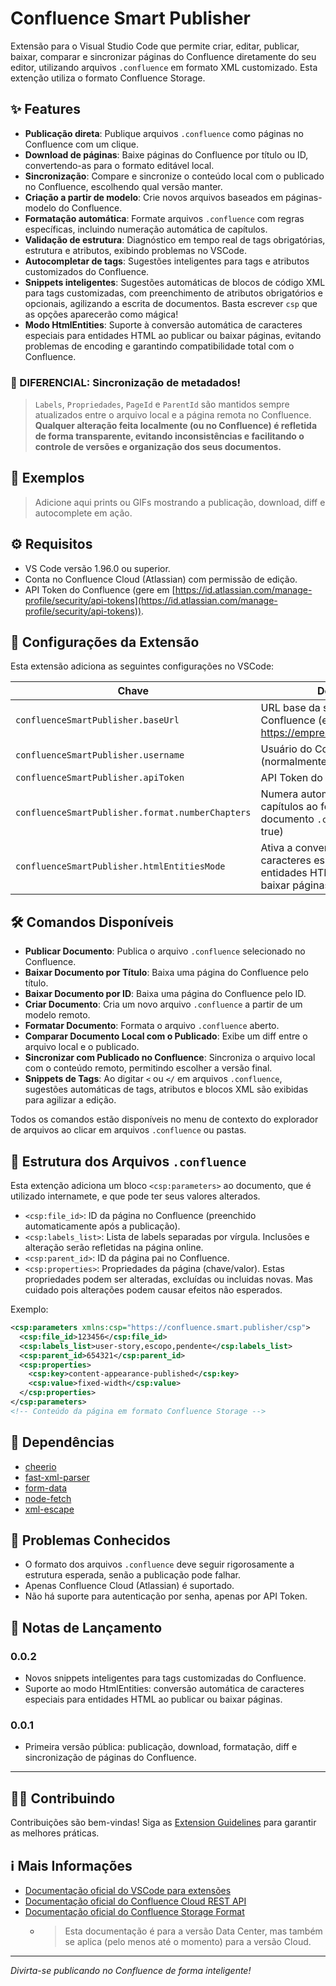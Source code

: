 # Confluence Smart Publisher

Extensão para o Visual Studio Code que permite criar, editar, publicar, baixar, comparar e sincronizar páginas do Confluence diretamente do seu editor, utilizando arquivos `.confluence` em formato XML customizado.
Esta extenção utiliza o formato Confluence Storage.

## ✨ Features

- **Publicação direta**: Publique arquivos `.confluence` como páginas no Confluence com um clique.
- **Download de páginas**: Baixe páginas do Confluence por título ou ID, convertendo-as para o formato editável local.
- **Sincronização**: Compare e sincronize o conteúdo local com o publicado no Confluence, escolhendo qual versão manter.
- **Criação a partir de modelo**: Crie novos arquivos baseados em páginas-modelo do Confluence.
- **Formatação automática**: Formate arquivos `.confluence` com regras específicas, incluindo numeração automática de capítulos.
- **Validação de estrutura**: Diagnóstico em tempo real de tags obrigatórias, estrutura e atributos, exibindo problemas no VSCode.
- **Autocompletar de tags**: Sugestões inteligentes para tags e atributos customizados do Confluence.
- **Snippets inteligentes**: Sugestões automáticas de blocos de código XML para tags customizadas, com preenchimento de atributos obrigatórios e opcionais, agilizando a escrita de documentos. Basta escrever `csp` que as opções aparecerão como mágica!
- **Modo HtmlEntities**: Suporte à conversão automática de caracteres especiais para entidades HTML ao publicar ou baixar páginas, evitando problemas de encoding e garantindo compatibilidade total com o Confluence.

### 🚀 DIFERENCIAL: Sincronização de metadados!

> `Labels`, `Propriedades`, `PageId` e `ParentId` são mantidos sempre atualizados entre o arquivo local e a página remota no Confluence.  
> **Qualquer alteração feita localmente (ou no Confluence) é refletida de forma transparente, evitando inconsistências e facilitando o controle de versões e organização dos seus documentos.**


## 📸 Exemplos

> Adicione aqui prints ou GIFs mostrando a publicação, download, diff e autocomplete em ação.

## ⚙️ Requisitos

- VS Code versão 1.96.0 ou superior.
- Conta no Confluence Cloud (Atlassian) com permissão de edição.
- API Token do Confluence (gere em [https://id.atlassian.com/manage-profile/security/api-tokens](https://id.atlassian.com/manage-profile/security/api-tokens)).

## 🔧 Configurações da Extensão

Esta extensão adiciona as seguintes configurações no VSCode:

| Chave                                            | Descrição                                                                                   |
|--------------------------------------------------|---------------------------------------------------------------------------------------------|
| `confluenceSmartPublisher.baseUrl`               | URL base da sua instância Confluence (ex: https://empresa.atlassian.net/wiki)               |
| `confluenceSmartPublisher.username`              | Usuário do Confluence (normalmente o e-mail)                                                |
| `confluenceSmartPublisher.apiToken`              | API Token do Confluence                                                                     |
| `confluenceSmartPublisher.format.numberChapters` | Numera automaticamente os capítulos ao formatar o documento `.confluence` (padrão: true)    |
| `confluenceSmartPublisher.htmlEntitiesMode`      | Ativa a conversão automática de caracteres especiais para entidades HTML ao publicar ou baixar páginas (padrão: true) |

## 🛠️ Comandos Disponíveis

- **Publicar Documento**: Publica o arquivo `.confluence` selecionado no Confluence.
- **Baixar Documento por Título**: Baixa uma página do Confluence pelo título.
- **Baixar Documento por ID**: Baixa uma página do Confluence pelo ID.
- **Criar Documento**: Cria um novo arquivo `.confluence` a partir de um modelo remoto.
- **Formatar Documento**: Formata o arquivo `.confluence` aberto.
- **Comparar Documento Local com o Publicado**: Exibe um diff entre o arquivo local e o publicado.
- **Sincronizar com Publicado no Confluence**: Sincroniza o arquivo local com o conteúdo remoto, permitindo escolher a versão final.
- **Snippets de Tags**: Ao digitar `<` ou `</` em arquivos `.confluence`, sugestões automáticas de tags, atributos e blocos XML são exibidas para agilizar a edição.

Todos os comandos estão disponíveis no menu de contexto do explorador de arquivos ao clicar em arquivos `.confluence` ou pastas.

## 📄 Estrutura dos Arquivos `.confluence`

Esta extenção adiciona um bloco `<csp:parameters>` ao documento, que é utilizado internamete, e que pode ter seus valores alterados.

- `<csp:file_id>`: ID da página no Confluence (preenchido automaticamente após a publicação).
- `<csp:labels_list>`: Lista de labels separadas por vírgula. Inclusões e alteração serão refletidas na página online.
- `<csp:parent_id>`: ID da página pai no Confluence.
- `<csp:properties>`: Propriedades da página (chave/valor). Estas propriedades podem ser alteradas, excluídas ou incluidas novas. Mas cuidado pois alterações podem causar efeitos não esperados.

Exemplo:
```xml
<csp:parameters xmlns:csp="https://confluence.smart.publisher/csp">
  <csp:file_id>123456</csp:file_id>
  <csp:labels_list>user-story,escopo,pendente</csp:labels_list>
  <csp:parent_id>654321</csp:parent_id>
  <csp:properties>
    <csp:key>content-appearance-published</csp:key>
    <csp:value>fixed-width</csp:value>
  </csp:properties>
</csp:parameters>
<!-- Conteúdo da página em formato Confluence Storage -->
```

## 🧩 Dependências

- [cheerio](https://www.npmjs.com/package/cheerio)
- [fast-xml-parser](https://www.npmjs.com/package/fast-xml-parser)
- [form-data](https://www.npmjs.com/package/form-data)
- [node-fetch](https://www.npmjs.com/package/node-fetch)
- [xml-escape](https://www.npmjs.com/package/xml-escape)

## 🚧 Problemas Conhecidos

- O formato dos arquivos `.confluence` deve seguir rigorosamente a estrutura esperada, senão a publicação pode falhar.
- Apenas Confluence Cloud (Atlassian) é suportado.
- Não há suporte para autenticação por senha, apenas por API Token.

## 📝 Notas de Lançamento

### 0.0.2

- Novos snippets inteligentes para tags customizadas do Confluence.
- Suporte ao modo HtmlEntities: conversão automática de caracteres especiais para entidades HTML ao publicar ou baixar páginas.

### 0.0.1

- Primeira versão pública: publicação, download, formatação, diff e sincronização de páginas do Confluence.

---

## 🧑‍💻 Contribuindo

Contribuições são bem-vindas! Siga as [Extension Guidelines](https://code.visualstudio.com/api/references/extension-guidelines) para garantir as melhores práticas.

## ℹ️ Mais Informações

- [Documentação oficial do VSCode para extensões](https://code.visualstudio.com/api)
- [Documentação oficial do Confluence Cloud REST API](https://developer.atlassian.com/cloud/confluence/rest/)
- [Documentação oficial do Confluence Storage Format](https://confluence.atlassian.com/doc/confluence-storage-format-790796544.html)
  - > Esta documentação é para a versão Data Center, mas também se aplica (pelo menos até o momento) para a versão Cloud.

---

_Divirta-se publicando no Confluence de forma inteligente!_